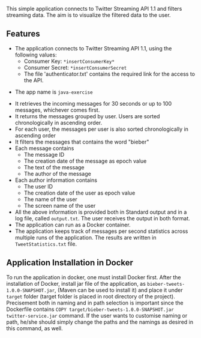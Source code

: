 This simple application connects to Twitter Streaming API 1.1 and filters streaming data. The aim is to visualize the filtered data to the user. 

## Features ##
+ The application connects to Twitter Streaming API 1.1, using the following values:
    + Consumer Key: `*insertConsumerKey*`
    + Consumer Secret: `*insertConsumerSecret`
    + The file 'authenticator.txt' contains the required link for the access to the API.
 * The app name is `java-exercise`
+ It retrieves the incoming messages for 30 seconds or up to 100 messages, whichever comes first.
+ It returns the messages grouped by user. Users are sorted chronologically in ascending order.
+ For each user, the messages per user is also  sorted chronologically in ascending order
+ It filters the messages that contains the word "bieber"
+ Each message contains 
    + The message ID
    + The creation date of the message as epoch value
    + The text of the message
    + The author of the message
+ Each author information contains 
    + The user ID
    + The creation date of the user as epoch value
    + The name of the user
    + The screen name of the user
+ All the above information is provided both in Standard output and in a log file, called `output.txt`. The user receives the output in both format. 
+ The application can run as a Docker container. 
+ The application keeps track of messages per second statistics across multiple runs of the application. The results are written in `TweetStatistics.txt` file.

## Application Installation in Docker ##
To run the application in docker, one must install Docker first. After the installation of Docker, install jar file of the application, as `bieber-tweets-1.0.0-SNAPSHOT.jar`, (Maven can be used to install it) and place it under `target` folder (target folder is placed in root directory of the project). 
Precisement both in naming and in path selection is important since the Dockerfile contains `COPY target/bieber-tweets-1.0.0-SNAPSHOT.jar twitter-service.jar` command. If the user wants to customise naming or path, he/she should simply change the paths and the namings as desired in this command, as well. 

